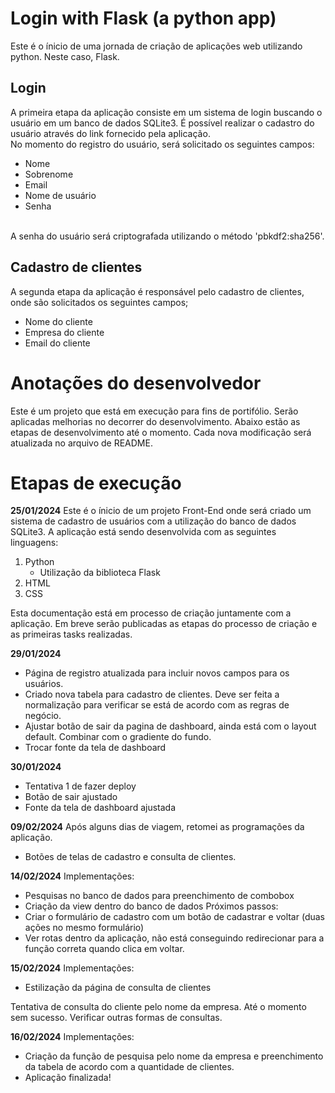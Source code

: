 # Login with Flask (a python app)
Este é o ínicio de uma jornada de criação de aplicações web utilizando python. Neste caso, Flask. 

## Login
A primeira etapa da aplicação consiste em um sistema de login buscando o usuário em um banco de dados SQLite3. É possível realizar o cadastro do usuário através do link fornecido pela aplicação. 
<br>
No momento do registro do usuário, será solicitado os seguintes campos:
 - Nome
 - Sobrenome
 - Email
 - Nome de usuário
 - Senha
<br>
A senha do usuário será criptografada utilizando o método 'pbkdf2:sha256'.

## Cadastro de clientes
A segunda etapa da aplicação é responsável pelo cadastro de clientes, onde são solicitados os seguintes campos;
 - Nome do cliente
 - Empresa do cliente
 - Email do cliente

# Anotações do desenvolvedor
Este é um projeto que está em execução para fins de portifólio. Serão aplicadas melhorias no decorrer do desenvolvimento. Abaixo estão as etapas de desenvolvimento até o momento. Cada nova modificação será atualizada no arquivo de README. 

# Etapas de execução
**25/01/2024**
Este é o ínicio de um projeto Front-End onde será criado um sistema de cadastro de usuários com a utilização do banco de dados SQLite3.
A aplicação está sendo desenvolvida com as seguintes linguagens:
1. Python
    * Utilização da biblioteca Flask
2. HTML
3. CSS

Esta documentação está em processo de criação juntamente com a aplicação. Em breve serão publicadas as etapas do processo de criação e as primeiras tasks realizadas.

**29/01/2024**
 - Página de registro atualizada para incluir novos campos para os usuários.
 - Criado nova tabela para cadastro de clientes. Deve ser feita a normalização para verificar se está de acordo com as regras de negócio.
 - Ajustar botão de sair da pagina de dashboard, ainda está com o layout default. Combinar com o gradiente do fundo.
 - Trocar fonte da tela de dashboard

**30/01/2024**
 - Tentativa 1 de fazer deploy
 - Botão de sair ajustado
 - Fonte da tela de dashboard ajustada

**09/02/2024**
Após alguns dias de viagem, retomei as programações da aplicação. 
 - Botões de telas de cadastro e consulta de clientes.

**14/02/2024**
Implementações:
 - Pesquisas no banco de dados para preenchimento de combobox
 - Criação da view dentro do banco de dados
Próximos passos:
 - Criar o formulário de cadastro com um botão de cadastrar e voltar (duas ações no mesmo formulário)
 - Ver rotas dentro da aplicação, não está conseguindo redirecionar para a função correta quando clica em voltar. 

**15/02/2024**
Implementações:
 - Estilização da página de consulta de clientes

Tentativa de consulta do cliente pelo nome da empresa. Até o momento sem sucesso. Verificar outras formas de consultas.

**16/02/2024**
Implementações:
 - Criação da função de pesquisa pelo nome da empresa e preenchimento da tabela de acordo com a quantidade de clientes. 
 - Aplicação finalizada! 